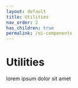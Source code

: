 ```yaml
---
layout: default
title: Utilities
nav_order: 2
has_children: true
permalink: /ui-components
---
```


# Utilities

lorem ipsum dolor sit amet